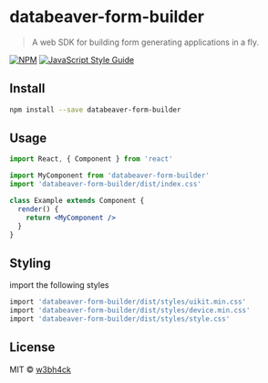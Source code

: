 # databeaver-form-builder

> A web SDK for building form generating applications in a fly.

[![NPM](https://img.shields.io/npm/v/databeaver-form-builder.svg)](https://www.npmjs.com/package/databeaver-form-builder) [![JavaScript Style Guide](https://img.shields.io/badge/code_style-standard-brightgreen.svg)](https://standardjs.com)

## Install

```bash
npm install --save databeaver-form-builder
```

## Usage

```jsx
import React, { Component } from 'react'

import MyComponent from 'databeaver-form-builder'
import 'databeaver-form-builder/dist/index.css'

class Example extends Component {
  render() {
    return <MyComponent />
  }
}
```

## Styling

import the following styles

```bash
import 'databeaver-form-builder/dist/styles/uikit.min.css'
import 'databeaver-form-builder/dist/styles/device.min.css'
import 'databeaver-form-builder/dist/styles/style.css'
```

## License

MIT © [w3bh4ck](https://github.com/w3bh4ck)
